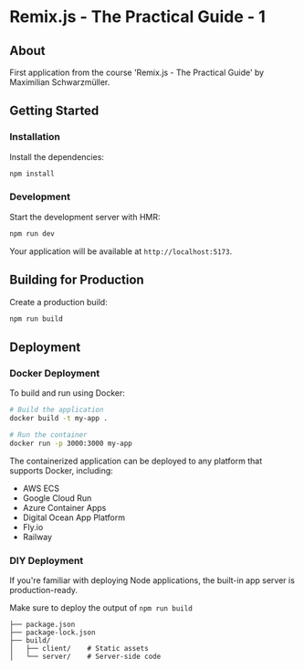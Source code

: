 # Remix.js - The Practical Guide - 1

## About

First application from the course 'Remix.js - The Practical Guide' by Maximilian Schwarzmüller.

## Getting Started

### Installation

Install the dependencies:

```bash
npm install
```

### Development

Start the development server with HMR:

```bash
npm run dev
```

Your application will be available at `http://localhost:5173`.

## Building for Production

Create a production build:

```bash
npm run build
```

## Deployment

### Docker Deployment

To build and run using Docker:

```bash
# Build the application
docker build -t my-app .

# Run the container
docker run -p 3000:3000 my-app
```

The containerized application can be deployed to any platform that supports Docker, including:

- AWS ECS
- Google Cloud Run
- Azure Container Apps
- Digital Ocean App Platform
- Fly.io
- Railway

### DIY Deployment

If you're familiar with deploying Node applications, the built-in app server is production-ready.

Make sure to deploy the output of `npm run build`

```plaintext
├── package.json
├── package-lock.json
├── build/
│   ├── client/    # Static assets
│   └── server/    # Server-side code
```
